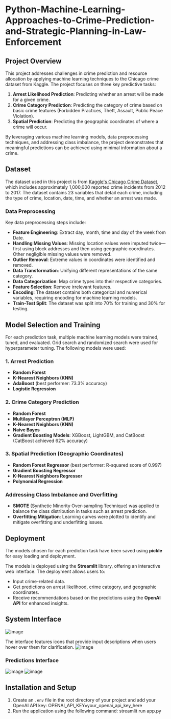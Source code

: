 # Python-Machine-Learning-Approaches-to-Crime-Prediction-and-Strategic-Planning-in-Law-Enforcement

## Project Overview

This project addresses challenges in crime prediction and resource allocation by applying machine learning techniques to the Chicago crime dataset from Kaggle. The project focuses on three key predictive tasks:
1. **Arrest Likelihood Prediction**: Predicting whether an arrest will be made for a given crime.
2. **Crime Category Prediction**: Predicting the category of crime based on basic crime features (Forbidden Practices, Theft, Assault, Public Peace Violation).
3. **Spatial Prediction**: Predicting the geographic coordinates of where a crime will occur.

By leveraging various machine learning models, data preprocessing techniques, and addressing class imbalance, the project demonstrates that meaningful predictions can be achieved using minimal information about a crime.

## Dataset

The dataset used in this project is from [Kaggle's Chicago Crime Dataset](https://www.kaggle.com/datasets/currie32/crimes-in-chicago), which includes approximately 1,000,000 reported crime incidents from 2012 to 2017. The dataset contains 23 variables that detail each crime, including the type of crime, location, date, time, and whether an arrest was made.

### Data Preprocessing

Key data preprocessing steps include:
- **Feature Engineering**: Extract day, month, time and day of the week from Date. 
- **Handling Missing Values**: Missing location values were imputed twice—first using block addresses and then using geographic coordinates. Other negligible missing values were removed.
- **Outlier Removal**: Extreme values in coordinates were identified and removed.
- **Data Transformation**: Unifying different representations of the same category.
- **Data Categorization**: Map crime types into their respective categories.
- **Feature Selection**: Remove irrelevant features.
- **Encoding**: The dataset contains both categorical and numerical variables, requiring encoding for machine learning models.
- **Train-Test Split**: The dataset was split into 70% for training and 30% for testing.

## Model Selection and Training

For each prediction task, multiple machine learning models were trained, tuned, and evaluated. Grid search and randomized search were used for hyperparameter tuning. The following models were used:

### 1. **Arrest Prediction**
   - **Random Forest**
   - **K-Nearest Neighbors (KNN)**
   - **AdaBoost** (best performer: 73.3% accuracy)
   - **Logistic Regression**

### 2. **Crime Category Prediction**
   - **Random Forest**
   - **Multilayer Perceptron (MLP)**
   - **K-Nearest Neighbors (KNN)**
   - **Naive Bayes**
   - **Gradient Boosting Models**: XGBoost, LightGBM, and CatBoost (CatBoost achieved 62% accuracy)

### 3. **Spatial Prediction (Geographic Coordinates)**
   - **Random Forest Regressor** (best performer: R-squared score of 0.997)
   - **Gradient Boosting Regressor**
   - **K-Nearest Neighbors Regressor**
   - **Polynomial Regression**

### Addressing Class Imbalance and Overfitting
- **SMOTE** (Synthetic Minority Over-sampling Technique) was applied to balance the class distribution in tasks such as arrest prediction.
- **Overfitting Mitigation**: Learning curves were plotted to identify and mitigate overfitting and underfitting issues.

## Deployment
The models chosen for each prediction task have been saved using **pickle** for easy loading and deployment.

The models is deployed using the **Streamlit** library, offering an interactive web interface. The deployment allows users to:
- Input crime-related data.
- Get predictions on arrest likelihood, crime category, and geographic coordinates.
- Receive recommendations based on the predictions using the **OpenAI API** for enhanced insights.

## System Interface
![image](https://github.com/user-attachments/assets/aabd4fa2-b23e-4b75-b99b-6c215eb60076)

The interface features icons that provide input descriptions when users hover over them for clarification.
![image](https://github.com/user-attachments/assets/9d7266ac-265b-4a29-88a5-3cb2b12dd6b7)

### Predictions Interface
![image](https://github.com/user-attachments/assets/d4dea46f-d006-484c-a26a-70e5cc298181)
![image](https://github.com/user-attachments/assets/26da3c06-00f3-4584-bc3b-38b3fd82da25)


## Installation and Setup
1. Create an `.env` file in the root directory of your project and add your OpenAI API key: OPENAI_API_KEY=your_openai_api_key_here
2. Run the application using the following command: streamlit run app.py


